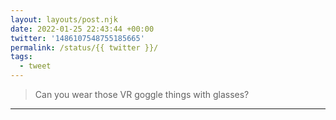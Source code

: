 ```yaml
---
layout: layouts/post.njk
date: 2022-01-25 22:43:44 +00:00
twitter: '1486107548755185665'
permalink: /status/{{ twitter }}/
tags: 
  - tweet
---
```


> Can you wear those VR goggle things with glasses?

---
